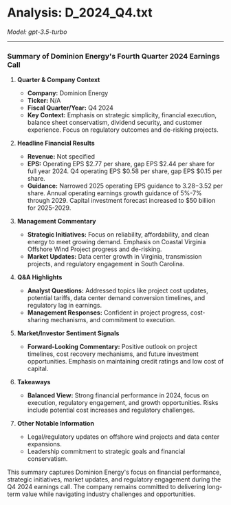 # Analysis: D_2024_Q4.txt

*Model: gpt-3.5-turbo*

---

### Summary of Dominion Energy's Fourth Quarter 2024 Earnings Call

1. **Quarter & Company Context**
   - **Company:** Dominion Energy
   - **Ticker:** N/A
   - **Fiscal Quarter/Year:** Q4 2024
   - **Key Context:** Emphasis on strategic simplicity, financial execution, balance sheet conservatism, dividend security, and customer experience. Focus on regulatory outcomes and de-risking projects.

2. **Headline Financial Results**
   - **Revenue:** Not specified
   - **EPS:** Operating EPS $2.77 per share, gap EPS $2.44 per share for full year 2024. Q4 operating EPS $0.58 per share, gap EPS $0.15 per share.
   - **Guidance:** Narrowed 2025 operating EPS guidance to $3.28-$3.52 per share. Annual operating earnings growth guidance of 5%-7% through 2029. Capital investment forecast increased to $50 billion for 2025-2029.

3. **Management Commentary**
   - **Strategic Initiatives:** Focus on reliability, affordability, and clean energy to meet growing demand. Emphasis on Coastal Virginia Offshore Wind Project progress and de-risking.
   - **Market Updates:** Data center growth in Virginia, transmission projects, and regulatory engagement in South Carolina.

4. **Q&A Highlights**
   - **Analyst Questions:** Addressed topics like project cost updates, potential tariffs, data center demand conversion timelines, and regulatory lag in earnings.
   - **Management Responses:** Confident in project progress, cost-sharing mechanisms, and commitment to execution.

5. **Market/Investor Sentiment Signals**
   - **Forward-Looking Commentary:** Positive outlook on project timelines, cost recovery mechanisms, and future investment opportunities. Emphasis on maintaining credit ratings and low cost of capital.

6. **Takeaways**
   - **Balanced View:** Strong financial performance in 2024, focus on execution, regulatory engagement, and growth opportunities. Risks include potential cost increases and regulatory challenges.

7. **Other Notable Information**
   - Legal/regulatory updates on offshore wind projects and data center expansions.
   - Leadership commitment to strategic goals and financial conservatism.

This summary captures Dominion Energy's focus on financial performance, strategic initiatives, market updates, and regulatory engagement during the Q4 2024 earnings call. The company remains committed to delivering long-term value while navigating industry challenges and opportunities.